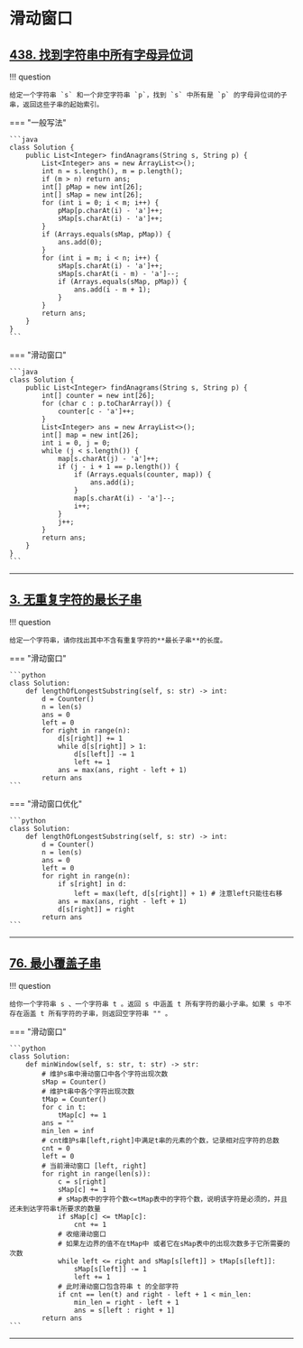# 滑动窗口

## [438. 找到字符串中所有字母异位词](https://leetcode.cn/problems/find-all-anagrams-in-a-string/description/)

!!! question

    给定一个字符串 `s` 和一个非空字符串 `p`，找到 `s` 中所有是 `p` 的字母异位词的子串，返回这些子串的起始索引。

=== "一般写法"

    ```java
    class Solution {
        public List<Integer> findAnagrams(String s, String p) {
            List<Integer> ans = new ArrayList<>();
            int n = s.length(), m = p.length();
            if (m > n) return ans;
            int[] pMap = new int[26];
            int[] sMap = new int[26];
            for (int i = 0; i < m; i++) {
                pMap[p.charAt(i) - 'a']++;
                sMap[s.charAt(i) - 'a']++;
            }
            if (Arrays.equals(sMap, pMap)) {
                ans.add(0);
            }
            for (int i = m; i < n; i++) {
                sMap[s.charAt(i) - 'a']++;
                sMap[s.charAt(i - m) - 'a']--;
                if (Arrays.equals(sMap, pMap)) {
                    ans.add(i - m + 1);
                }
            }
            return ans;
        }
    }
    ```

=== "滑动窗口"

    ```java
    class Solution {
        public List<Integer> findAnagrams(String s, String p) {
            int[] counter = new int[26];
            for (char c : p.toCharArray()) {
                counter[c - 'a']++;
            }
            List<Integer> ans = new ArrayList<>();
            int[] map = new int[26];
            int i = 0, j = 0;
            while (j < s.length()) {
                map[s.charAt(j) - 'a']++;
                if (j - i + 1 == p.length()) {
                    if (Arrays.equals(counter, map)) {
                        ans.add(i);
                    }
                    map[s.charAt(i) - 'a']--;
                    i++;
                }
                j++;
            }
            return ans;
        }
    }
    ```

---

## [3. 无重复字符的最长子串](https://leetcode.cn/problems/longest-substring-without-repeating-characters/description/)

!!! question

    给定一个字符串，请你找出其中不含有重复字符的**最长子串**的长度。

=== "滑动窗口"

    ```python
    class Solution:
        def lengthOfLongestSubstring(self, s: str) -> int:
            d = Counter()
            n = len(s)
            ans = 0
            left = 0
            for right in range(n):
                d[s[right]] += 1
                while d[s[right]] > 1:
                    d[s[left]] -= 1
                    left += 1
                ans = max(ans, right - left + 1)
            return ans
    ```

=== "滑动窗口优化"

    ```python
    class Solution:
        def lengthOfLongestSubstring(self, s: str) -> int:
            d = Counter()
            n = len(s)
            ans = 0
            left = 0
            for right in range(n):
                if s[right] in d:
                    left = max(left, d[s[right]] + 1) # 注意left只能往右移
                ans = max(ans, right - left + 1)
                d[s[right]] = right
            return ans
    ```

---

## [76. 最小覆盖子串](https://leetcode.cn/problems/minimum-window-substring/description/)

!!! question

    给你一个字符串 s 、一个字符串 t 。返回 s 中涵盖 t 所有字符的最小子串。如果 s 中不存在涵盖 t 所有字符的子串，则返回空字符串 "" 。

=== "滑动窗口"

    ```python
    class Solution:
        def minWindow(self, s: str, t: str) -> str:
            # 维护s串中滑动窗口中各个字符出现次数
            sMap = Counter()
            # 维护t串中各个字符出现次数
            tMap = Counter()
            for c in t:
                tMap[c] += 1
            ans = ""
            min_len = inf
            # cnt维护s串[left,right]中满足t串的元素的个数，记录相对应字符的总数
            cnt = 0
            left = 0
            # 当前滑动窗口 [left, right]
            for right in range(len(s)):
                c = s[right]
                sMap[c] += 1
                # sMap表中的字符个数<=tMap表中的字符个数，说明该字符是必须的，并且还未到达字符串t所要求的数量
                if sMap[c] <= tMap[c]:
                    cnt += 1
                # 收缩滑动窗口
                # 如果左边界的值不在tMap中 或者它在sMap表中的出现次数多于它所需要的次数
                while left <= right and sMap[s[left]] > tMap[s[left]]:
                    sMap[s[left]] -= 1
                    left += 1
                # 此时滑动窗口包含符串 t 的全部字符
                if cnt == len(t) and right - left + 1 < min_len:
                    min_len = right - left + 1
                    ans = s[left : right + 1]
            return ans
    ```

---
